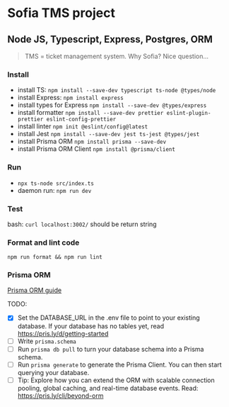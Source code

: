 # Sofia TMS project

## Node JS, Typescript, Express, Postgres, ORM

> TMS = ticket management system. Why Sofia? Nice question...

### Install

- install TS: `npm install --save-dev typescript ts-node @types/node`
- install Express: `npm install express`
- install types for Express `npm install --save-dev @types/express`
- install formatter `npm install --save-dev prettier eslint-plugin-prettier eslint-config-prettier`
- install linter `npm init @eslint/config@latest`
- install Jest `npm install --save-dev jest ts-jest @types/jest`
- install Prisma ORM `npm install prisma --save-dev`
- install Prisma ORM Client `npm install @prisma/client`

### Run

- `npx ts-node src/index.ts`
- daemon run: `npm run dev`

### Test

bash:
`curl localhost:3002/` should be return string

### Format and lint code

`npm run format && npm run lint`

### Prisma ORM

[Prisma ORM guide](https://www.prisma.io/docs/getting-started/quickstart-sqlite)

TODO:
- [x] Set the DATABASE_URL in the .env file to point to your existing database. If your database has no tables yet, read https://pris.ly/d/getting-started
- [ ] Write `prisma.schema`
- [ ] Run `prisma db pull` to turn your database schema into a Prisma schema.
- [ ] Run `prisma generate` to generate the Prisma Client. You can then start querying your database.
- [ ] Tip: Explore how you can extend the ORM with scalable connection pooling, global caching, and real-time database events. Read: https://pris.ly/cli/beyond-orm
